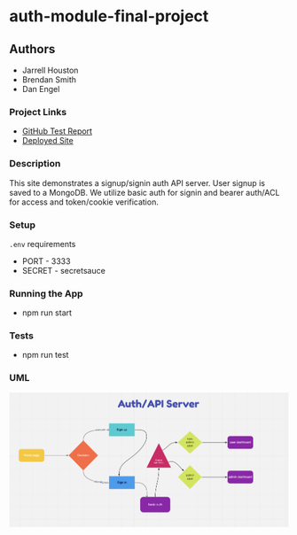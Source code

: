 # auth-module-final-project

## Authors

- Jarrell Houston
- Brendan Smith
- Dan Engel

### Project Links

- [GitHub Test Report](https://github.com/brendigler/auth-module-final-project/actions/runs/804965119)
- [Deployed Site](https://dan-brendan-jarrell-authmodule.herokuapp.com)

### Description

This site demonstrates a signup/signin auth API server. User signup is saved to a MongoDB. We utilize basic auth for signin and bearer auth/ACL for access and token/cookie verification.

### Setup

`.env` requirements
- PORT - 3333
- SECRET - secretsauce

### Running the App

- npm run start

### Tests

- npm run test

### UML

![Auth Api UML](./auth-api-server.png)
